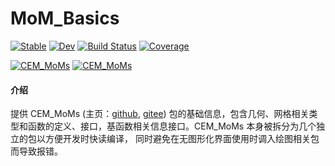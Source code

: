 # MoM_Basics

[![Stable](https://img.shields.io/badge/docs-stable-blue.svg)](https://deltaeecs.github.io/MoM_Basics.jl/)
[![Dev](https://img.shields.io/badge/docs-dev-blue.svg)](https://deltaeecs.github.io/MoM_Basics.jl/dev/)
[![Build Status](https://github.com/deltaeecs/MoM_Basics.jl/actions/workflows/CI.yml/badge.svg?branch=master)](https://github.com/deltaeecs/MoM_Basics.jl/actions/workflows/CI.yml?query=branch%3Amaster)
[![Coverage](https://codecov.io/gh/deltaeecs/MoM_Basics.jl/branch/master/graph/badge.svg)](https://codecov.io/gh/deltaeecs/MoM_Basics.jl)

[![CEM_MoMs](https://img.shields.io/badge/CEM_MoMs-github-orange.svg)](https://github.com/deltaeecs/CEM_MoMs.git)
[![CEM_MoMs](https://img.shields.io/badge/CEM_MoMs-gitee-orange.svg)](https://gitee.com/deltaeecs/CEM_MoMs.git)


#### 介绍

提供 CEM_MoMs (主页：[github](https://github.com/deltaeecs/CEM_MoMs.git), [gitee](https://gitee.com/deltaeecs/CEM_MoMs.git)) 包的基础信息，包含几何、网格相关类型和函数的定义、接口，基函数相关信息接口。CEM_MoMs 本身被拆分为几个独立的包以方便开发时快读编译， 同时避免在无图形化界面使用时调入绘图相关包而导致报错。